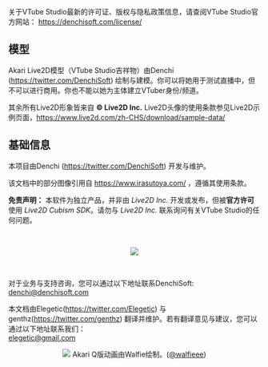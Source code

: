 关于VTube Studio最新的许可证、版权与隐私政策信息，请查阅VTube Studio官方网站： https://denchisoft.com/license/ 

## 模型

Akari Live2D模型（VTube Studio吉祥物）由Denchi (https://twitter.com/DenchiSoft) 绘制与建模。你可以将她用于测试直播中，但不可以进行商用。你也不能以她为主体建立VTuber身份/频道。

其余所有Live2D形象皆来自 **© Live2D Inc.** Live2D头像的使用条款参见Live2D示例页面，https://www.live2d.com/zh-CHS/download/sample-data/

## 基础信息

本项目由Denchi (https://twitter.com/DenchiSoft) 开发与维护。

该文档中的部分图像引用自 https://www.irasutoya.com/ ，遵循其使用条款。

**免责声明：** 本软件为独立产品，并非由 _Live2D Inc._ 开发或发布，但被**官方许可** 使用 _Live2D Cubism SDK_。请勿与 _Live2D Inc._ 联系询问有关VTube Studio的任何问题。

<br/>
<p align="center">
  <img src="https://raw.githubusercontent.com/wiki/DenchiSoft/VTubeStudio/img/live2d_expandable_app_small.png" />
</p>
<br/>

对于业务与支持咨询，您可以通过以下地址联系DenchiSoft:<br/>
denchi@denchisoft.com

本文档由Elegetic(https://twitter.com/Elegetic) 与genthz(https://twitter.com/genthz) 翻译并维护。若有翻译意见与建议，您可以通过以下地址联系我们：<br/>
elegetic@gmail.com
<br/>
<p align="center">
  <img src="https://raw.githubusercontent.com/wiki/DenchiSoft/VTubeStudio/img/akari_fly_all_sequence.png" />
Akari Q版动画由Walfie绘制。(<a href="https://twitter.com/walfieee">@walfieee</a>)
</p>
<br/>